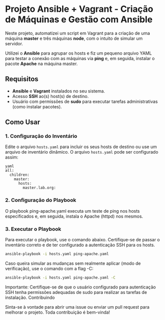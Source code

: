 # Projeto Ansible + Vagrant - Criação de Máquinas e Gestão com Ansible

Neste projeto, automatizei um script em Vagrant para a criação de uma máquina **master** e três máquinas **node**, com o intuito de simular um servidor.

Utilizei o **Ansible** para agrupar os hosts e fiz um pequeno arquivo YAML para testar a conexão com as máquinas via **ping** e, em seguida, instalar o pacote **Apache** na máquina master.

## Requisitos

- **Ansible** e **Vagrant** instalados no seu sistema.
- Acesso **SSH** ao(s) host(s) de destino.
- Usuário com permissões de **sudo** para executar tarefas administrativas (como instalar pacotes).

## Como Usar

### 1. Configuração do Inventário

Edite o arquivo `hosts.yaml` para incluir os seus hosts de destino ou use um arquivo de inventário dinâmico. O arquivo `hosts.yaml` pode ser configurado assim:

```
yaml
all:
  children:
    master:
      hosts:
        master.lab.org:
```


### 2. Configuração do Playbook

O playbook ping-apache.yaml executa um teste de ping nos hosts especificados e, em seguida, instala o Apache (httpd) nos mesmos.

### 3. Executar o Playbook

Para executar o playbook, use o comando abaixo. Certifique-se de passar o inventário correto e de ter configurado a autenticação SSH para os hosts.
```bash
ansible-playbook -i hosts.yaml ping-apache.yaml
```

Caso queira simular as mudanças sem realmente aplicar (modo de verificação), use o comando com a flag -C:
```bash
ansible-playbook -i hosts.yaml ping-apache.yaml -C
```
Importante: Certifique-se de que o usuário configurado para autenticação SSH tenha permissões adequadas de sudo para realizar as tarefas de instalação.
Contribuindo

Sinta-se à vontade para abrir uma issue ou enviar um pull request para melhorar o projeto. Toda contribuição é bem-vinda!


